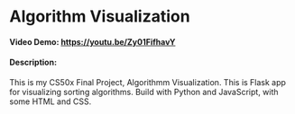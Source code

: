 # Algorithm Visualization
#### Video Demo:  https://youtu.be/Zy01FifhavY
#### Description:
This is my CS50x Final Project, Algorithmm Visualization. This is Flask app for visualizing sorting algorithms.
Build with Python and JavaScript, with some HTML and CSS. 